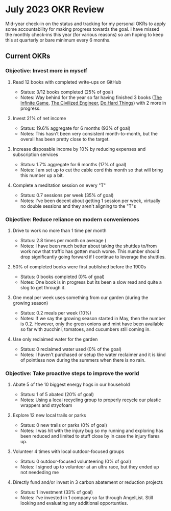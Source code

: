 # July 2023 OKR Review

Mid-year check-in on the status and tracking for my personal OKRs to apply some accountability for making progress towards the goal. I have missed the monthly check-ins this year (for various reasons) so am hoping to keep this at quarterly or bare minimum every 6 months. 

## Current OKRs

### Objective: Invest more in myself
1. Read 12 books with completed write-ups on GitHub
    * Status: 3/12 books completed (25% of goal)
    * Notes: Way behind for the year so far having finished 3 books ([The Infinite Game](../books/the-infinite-game.md), [The Civilized Engineer](../books/the-civilized-engineer.md), [Do Hard Things](../books/do-hard-things.md)) with 2 more in progress. 

2. Invest 21% of net income 
    * Status: 19.6% aggregate for 6 months (93% of goal)
    * Notes: This hasn't been very consistent month-to-month, but the overall has been pretty close to the target.
 
3. Increase disposable income by 10% by reducing expenses and subscription services
    * Status: 1.7% aggregate for 6 months (17% of goal)
    * Notes: I am set up to cut the cable cord this month so that will bring this number up a bit. 

4. Complete a meditation session on every "T"
    * Status: 0.7 sessions per week (35% of goal)
    * Notes: I've been decent about getting 1 session per week, virtually no double sessions and they aren't aligning to the "T"s


### Objective: Reduce reliance on modern conveniences
1. Drive to work no more than 1 time per month
    * Status: 2.8 times per month on average (
    * Notes: I have been much better about taking the shuttles to/from work now that traffic has gotten much worse. This number should drop significantly going forward if I continue to leverage the shuttles.
 
2. 50% of completed books were first published before the 1900s
    * Status: 0 books completed (0% of goal)
    * Notes: One book is in progress but its been a slow read and quite a slog to get through it.

3. One meal per week uses something from our garden (during the growing season)
    * Status: 0.2 meals per week (10%)
    * Notes: If we say the growing season started in May, then the number is 0.2. However, only the green onions and mint have been available so far with zucchini, tomatoes, and cucumbers still coming in. 

4. Use only reclaimed water for the garden
    * Status: 0 reclaimed water used (0% of the goal)
    * Notes: I haven't purchased or setup the water reclaimer and it is kind of pointless now during the summers when there is no rain. 

### Objective: Take proactive steps to improve the world
1. Abate 5 of the 10 biggest energy hogs in our household
    * Status: 1 of 5 abated (20% of goal)
    * Notes: Using a local recycling group to properly recycle our plastic wrappers and stryofoam

2. Explore 12 new local trails or parks
    * Status: 0 new trails or parks (0% of goal)
    * Notes: I was hit with the injury bug so my running and exploring has been reduced and limited to stuff close by in case the injury flares up.
      
3. Volunteer 4 times with local outdoor-focused groups
    * Status: 0 outdoor-focused volunteering (0% of goal)
    * Notes: I signed up to volunteer at an ultra race, but they ended up not neededing me
  
4. Directly fund and/or invest in 3 carbon abatement or reduction projects
    * Status: 1 investment (33% of goal)
    * Notes: I've invested in 1 company so far through AngelList. Still looking and evaluating any additional opportunties. 


